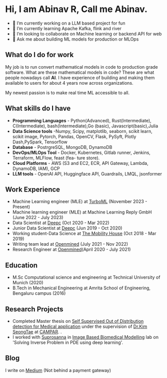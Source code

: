 
# Hi, I am Abinav R, Call me Abinav. 

- 🔭 I’m currently working on a LLM based project for fun
- 🌱 I’m currently learning Apache Kafka, flink and river
- 👯 I’m looking to collaborate on Machine learning or backend API for web
- 💬 Ask me about building ML models for production or MLOps

## What do I do for work
My job is to run convert mathematical models in code to production grade software. What are these mathematical models in code? These are what people nowadays call **AI**. I have experience of building and making them available to users for about 4 years now across organizations. 

My newest passion is to make real time ML accessible to all.

## What skills do I have
- **Programming Languages** - Python(Advanced), Rust(Intermediate), C(Intermediate), bash(Intermediate),Go (basic), Javascript(basic),Julia
- **Data Science tools** -Numpy, Scipy, matplotlib, seaborn, scikit learn, scikit image, Pytorch, Pandas, OpenCV, Flask, PySyft, Plotly Dash,PySpark, Tensorflow
- **Database** - PostrgreSQL, MongoDB, DynamoDB
- **DevOps/MLOps Tool** - Docker, Kubernetes, Gitlab runner, Jenkins, Terraform, MLFlow, feast (fea-
ture store).
- **Cloud Platforms** - AWS (S3 and EC2, ECR, API Gateway, Lambda, DynamoDB, IAM), GCP
- **LLM tools** - OpenAI API, Huggingface API, Guardrails, LMQL, jsonformer

## Work Experience
* Machine Learning engineer (MLE) at [TurboML](https://turboml.com/) (November 2023 - Present)
* Machine learning engineer (MLE) at Machine Learning Reply GmbH (June 2022 - July 2023)
* Data Scientist at [Deepc](http://deepc.ai/) (Oct 2020 - Mar 2022)
* Junior Data Scientist at [Deepc](http://deepc.ai/) (Jun 2019 - Oct 2020)
* Working student-Data Science at [The Mobility House](https://www.mobilityhouse.com/int_en/) (Oct 2018 - Mar 2019)
* Writing team lead at [Openmined](https://blog.openmined.org/) (July 2021 - Nov 2022)
* Research Engineer at [Openmined](https://blog.openmined.org/)(April 2020 - July 2021)

## Education
* M.Sc Computational science and engineering at Technical University of Munich (2020)
* B.Tech in Mechanical Engineering at Amrita School of Engineering, Bengaluru campus (2016)

## Research Projects
* Completed Master thesis on [Self Supervised Out of Distribution detection for Medical application](../resources/thesis.pdf) under the supervision of [Dr.Kim SeongTae](http://ailab.khu.ac.kr/people/pi/) at [CAMPAR](http://campar.in.tum.de/Chair/ResearchGroupCamp).  . 
* I worked with [Suprosanna](http://campar.in.tum.de/Main/SuprosannaShit) in [Image Based Biomedical Modelling](http://campar.in.tum.de/Chair/ResearchIBBM) lab on 'Solving Inverse Problem in PDE using deep learning'.


## Blog
I write on [Medium](https://abinavravi.medium.com/) (Not behind a payment gateway)

<!--
**AbinavRavi/AbinavRavi** is a ✨ _special_ ✨ repository because its `README.md` (this file) appears on your GitHub profile.

Here are some ideas to get you started:

- 🔭 I’m currently working on ...
- 🌱 I’m currently learning ...
- 👯 I’m looking to collaborate on ...
- 🤔 I’m looking for help with ...
- 💬 Ask me about ...
- 📫 How to reach me: ...
- 😄 Pronouns: ...
- ⚡ Fun fact: ...
-->
